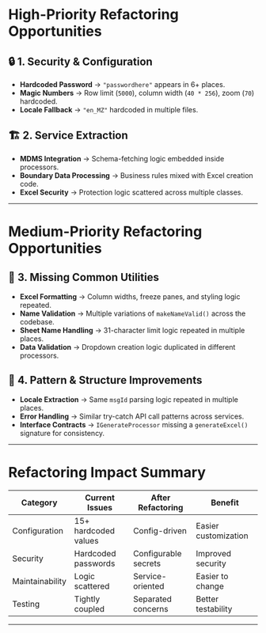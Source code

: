# **High-Priority Refactoring Opportunities**

## 🔒 1. Security & Configuration

* **Hardcoded Password** → `"passwordhere"` appears in 6+ places.
* **Magic Numbers** → Row limit (`5000`), column width (`40 * 256`), zoom (`70`) hardcoded.
* **Locale Fallback** → `"en_MZ"` hardcoded in multiple files.

## 🏗️ 2. Service Extraction

* **MDMS Integration** → Schema-fetching logic embedded inside processors.
* **Boundary Data Processing** → Business rules mixed with Excel creation code.
* **Excel Security** → Protection logic scattered across multiple classes.

---

# **Medium-Priority Refactoring Opportunities**

## 🎨 3. Missing Common Utilities

* **Excel Formatting** → Column widths, freeze panes, and styling logic repeated.
* **Name Validation** → Multiple variations of `makeNameValid()` across the codebase.
* **Sheet Name Handling** → 31-character limit logic repeated in multiple places.
* **Data Validation** → Dropdown creation logic duplicated in different processors.

## 🔧 4. Pattern & Structure Improvements

* **Locale Extraction** → Same `msgId` parsing logic repeated in multiple places.
* **Error Handling** → Similar try-catch API call patterns across services.
* **Interface Contracts** → `IGenerateProcessor` missing a `generateExcel()` signature for consistency.

---

# **Refactoring Impact Summary**

| Category         | Current Issues       | After Refactoring     | Benefit                |
| ---------------- | -------------------- | --------------------- | ---------------------- |
| Configuration    | 15+ hardcoded values | Config-driven         | Easier customization   |
| Security         | Hardcoded passwords  | Configurable secrets  | Improved security      |
| Maintainability  | Logic scattered      | Service-oriented      | Easier to change       |
| Testing          | Tightly coupled      | Separated concerns    | Better testability     |

---
